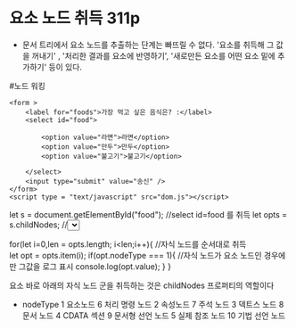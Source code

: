 # 요소 노드 취득 311p
+ 문서 트리에서 요소 노드를 추출하는 단계는 빠뜨릴 수 없다. '요소를 취득해 그 값을 꺼내기' , '처리한 결과를 요소에 반영하기',
'새로만든 요소를 어떤 요소 밑에 추가하기' 등이 있다. 

#노드 워킹

<!DOCTYPE html>
<html lang="ko">
<head>
    <meta charset="UTF-8">
    <meta name="viewport" content="width=device-width, initial-scale=1.0">
    <meta http-equiv="X-UA-Compatible" content="ie=edge">
    <title>문서객체 모델</title>
</head>
<body>

 
    <form >
        <label for="foods">가장 먹고 싶은 음식은? :</label>
        <select id="food">
        
            <option value="라면">라면</option>
            <option value="만두">만두</option>
            <option value="불고기">불고기</option>
        
        </select>
        <input type="submit" value="송신" />
    </form>
    <script type = "text/javascript" src="dom.js"></script>   
</body>
</html>





let s = document.getElementById("food");    //select id=food 를 취득
let opts = s.childNodes;                    //<select> 요소 아래의 자식노드를 취득

for(let i=0,len = opts.length; i<len;i++){  //자식 노드를 순서대로 취득  
    let opt = opts.item(i);
    if(opt.nodeType === 1){                 //자식 노드가 요소 노드인 경우에만 그값을 로그 표시
        console.log(opt.value);
    }
}



요소 바로 아래의 자식 노드 군을 취득하는 것은 childNodes 프로퍼티의 역할이다

+ nodeType
1 요소노드               6 처리 명령 노드
2 속성노드               7 주석 노드
3 덱트스 노드            8 문서 노드 
4 CDATA 섹션             9 문서형 선언 노드
5 실제 참조 노드         10 기법 선언 노드

